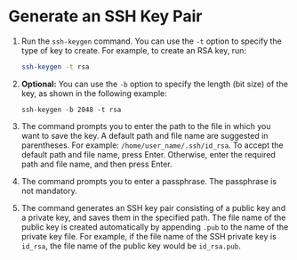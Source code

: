 # Generate an SSH Key Pair

1) Run the ``ssh-keygen`` command. You can use the ``-t`` option to specify the type of key to create. For example, to create an RSA key, run:
    ```bash
    ssh-keygen -t rsa
    ```

2) **Optional:** You can use the ``-b`` option to specify the length (bit size) of the key, as shown in the following example:
    ```
    ssh-keygen -b 2048 -t rsa
    ```

3) The command prompts you to enter the path to the file in which you want to save the key. A default path and file name are suggested in parentheses. For example: ``/home/user_name/.ssh/id_rsa``. To accept the default path and file name, press Enter. Otherwise, enter the required path and file name, and then press Enter.

4) The command prompts you to enter a passphrase. The passphrase is not mandatory.

5) The command generates an SSH key pair consisting of a public key and a private key, and saves them in the specified path. The file name of the public key is created automatically by appending ``.pub`` to the name of the private key file. For example, if the file name of the SSH private key is ``id_rsa``, the file name of the public key would be ``id_rsa.pub``.